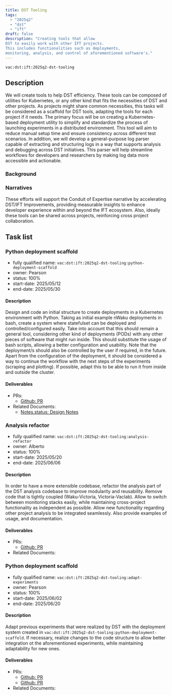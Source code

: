 ```yaml
---
title: DST Tooling
tags:
  - "2025q2"
  - "dst"
  - "ift"
draft: false
description: "Creating tools that allow
DST to easily work with other IFT projects.
This includes functionalities such as deployments,
monitoring, analysis, and control of aforementioned software's."
---
```


`vac:dst:ift:2025q2-dst-tooling`

## Description

We will create tools to help DST efficiency.
These tools can be composed of utilities for Kubernetes,
or any other kind that fits the necessities of DST and other projects.
As projects might share common necessities, this tasks will be considered
as a scaffold for DST tools, adapting the tools for each project if it needs.
The primary focus will be on creating a Kubernetes-based deployment utility 
to simplify and standardize the process of launching experiments in 
a distributed environment. This tool will aim to reduce manual setup 
time and ensure consistency across different test scenarios.
In addition, we will develop a general-purpose log parser capable
of extracting and structuring logs in a way that supports analysis
and debugging across DST initiatives. This parser will help streamline
workflows for developers and researchers by making log data more 
accessible and actionable.

### Background

### Narratives

These efforts will support the Conduit of Expertise narrative by
accelerating DST/IFT Improvements,
providing measurable insights
to enhance developer experience
within and beyond the IFT ecosystem.
Also, ideally these tools can be shared across projects, 
reinforcing cross project collaboration.


## Task list

### Python deployment scaffold

* fully qualified name: `vac:dst:ift:2025q2-dst-tooling:python-deployment-scaffold`
* owner: Pearson
* status: 100%
* start-date: 2025/05/12
* end-date: 2025/05/30

#### Description
Design and code an initial structure to create deployments in a Kubernetes environment with Python.
Taking as initial example nWaku deployments in bash, create a system where 
statefulset can be deployed and controlled/configured easily. 
Take into account that this should remain a general tool, considering
other kind of deployments (PODs) with any other pieces of software that might run inside.
This should substitute the usage of bash scripts, allowing a better configuration
and usability. Note that the deployment/s should also be controlled by the user if required, in the future.
Apart from the configuration of the deployment, it should be considered a way to continue the workflow with 
the next steps of the experiments (scraping and plotting).
If possible, adapt this to be able to run it from inside and outside the cluster.


#### Deliverables
- PRs:
  - [Github: PR](https://github.com/vacp2p/10ksim/pull/68)
- Related Documents:
  - [Notes.status: Design Notes](https://notes.status.im/rdzaX1TVQ0KnUXfCAWBegQ?view)

### Analysis refactor

* fully qualified name: `vac:dst:ift:2025q2-dst-tooling:analysis-refactor`
* owner: Alberto
* status: 100%
* start-date: 2025/05/20
* end-date: 2025/06/06

#### Description
In order to have a more extensible codebase, refactor the analysis part of the DST analysis
codebase to improve modularity and reusability. Remove code that is tightly coupled 
(Waku-Victoria, Victoria-Vaclab). Allow to switch between monitoring stacks easily, while maintaining
cross-project functionality as independent as possible. Allow new functionality regarding other 
project analysis to be integrated seamlessly.
Also provide examples of usage, and documentation.


#### Deliverables
- PRs:
  - [Github: PR](https://github.com/vacp2p/10ksim/pull/66)
- Related Documents:


### Python deployment scaffold

* fully qualified name: `vac:dst:ift:2025q2-dst-tooling:adapt-experiments`
* owner: Pearson
* status: 100%
* start-date: 2025/06/02
* end-date: 2025/06/20

#### Description
Adapt previous experiments that were realized by DST with the deployment
system created in `vac:dst:ift:2025q2-dst-tooling:python-deployment-scaffold`.
If necessary, realize changes to the code structure to allow better integration
ot the aforementioned experiments, while maintaining adaptability for new ones.

#### Deliverables
- PRs:
  - [Github: PR](https://github.com/vacp2p/10ksim/pull/70)
  - [Github: PR](https://github.com/vacp2p/10ksim/pull/72)
- Related Documents:
